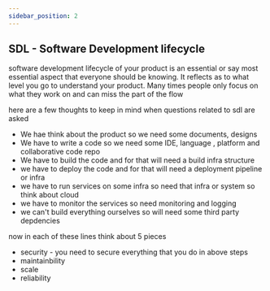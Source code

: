 ```yaml
---
sidebar_position: 2
---
```


## SDL - Software Development lifecycle

software development lifecycle of your product is an essential or say most essential aspect that everyone should be knowing. 
It reflects as to what level you go to understand your product. 
Many times people only focus on what they work on and can miss the part of the flow 


here are a few thoughts to keep in mind when questions related to sdl are asked

- We hae think about the product so we need some documents, designs 
- We have to write a code so we need some IDE, language , platform and collaborative code repo
- We have to build the code and for that will need a build infra structure 
- we have to deploy the code and for that will need a deployment pipeline or infra
- we have to run services on some infra so need that infra or system so think about cloud
- we have to monitor the services so need monitoring and logging 
- we can't build everything ourselves so will need some third party depdencies


now in each of these lines think about 5 pieces
- security  - you need to secure everything that you do in above steps
- maintainbility 
- scale
- reliability
